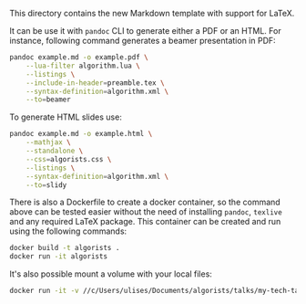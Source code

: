 This directory contains the new Markdown template with support for LaTeX.

It can be use it with `pandoc` CLI to generate either a PDF or an HTML. For instance, following command generates a beamer presentation in PDF:
```bash
pandoc example.md -o example.pdf \
    --lua-filter algorithm.lua \
    --listings \
    --include-in-header=preamble.tex \
    --syntax-definition=algorithm.xml \
    --to=beamer
```

To generate HTML slides use:
```bash
pandoc example.md -o example.html \
    --mathjax \
    --standalone \
    --css=algorists.css \
    --listings \
    --syntax-definition=algorithm.xml \
    --to=slidy
```

There is also a Dockerfile to create a docker container, so the command above can be tested easier without the need of installing `pandoc`, `texlive` and any required LaTeX package. This container can be created and run using the following commands:
```bash
docker build -t algorists .
docker run -it algorists
```
It's also possible mount a volume with your local files:
```bash
docker run -it -v //c/Users/ulises/Documents/algorists/talks/my-tech-talk:/data algorists
```
